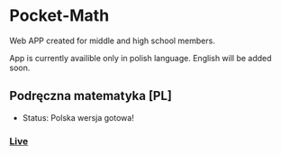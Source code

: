 # Pocket-Math
Web APP created for middle and high school members.

App is currently availible only in polish language. English will be added soon.

## Podręczna matematyka [PL]

* Status: Polska wersja gotowa!
### [Live](https://n3rsti.github.io/Pocket-Math/)
